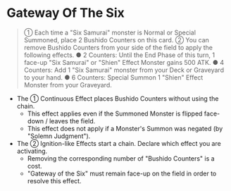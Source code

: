 # Gateway Of The Six

> ① Each time a "Six Samurai" monster is Normal or Special Summoned, place 2 Bushido Counters on this card. ② You can remove Bushido Counters from your side of the field to apply the following effects. ● 2 Counters: Until the End Phase of this turn, 1 face-up "Six Samurai" or "Shien" Effect Monster gains 500 ATK. ● 4 Counters: Add 1 "Six Samurai" monster from your Deck or Graveyard to your hand. ● 6 Counters: Special Summon 1 "Shien" Effect Monster from your Graveyard.

*   The ① Continuous Effect places Bushido Counters without using the chain.
    *   This effect applies even if the Summoned Monster is flipped face-down / leaves the field.
    *   This effect does not apply if a Monster's Summon was negated (by "Solemn Judgment").
*   The ② Ignition-like Effects start a chain. Declare which effect you are activating.
    *   Removing the corresponding number of "Bushido Counters" is a cost.
    *   "Gateway of the Six" must remain face-up on the field in order to resolve this effect.
